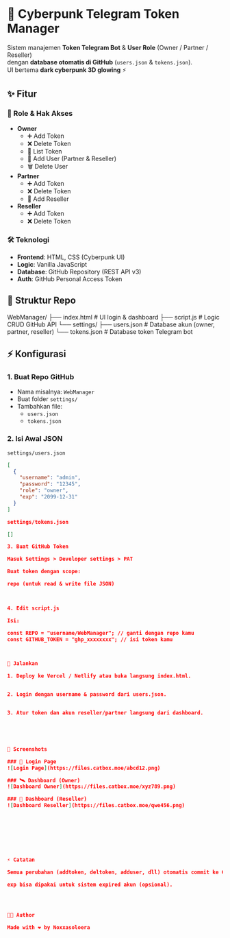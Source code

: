 # 🤖 Cyberpunk Telegram Token Manager

Sistem manajemen **Token Telegram Bot** & **User Role** (Owner / Partner / Reseller)  
dengan **database otomatis di GitHub** (`users.json` & `tokens.json`).  
UI bertema **dark cyberpunk 3D glowing** ⚡


## ✨ Fitur

### 🔑 Role & Hak Akses
- **Owner**
  - ➕ Add Token
  - ❌ Delete Token
  - 📜 List Token
  - 👤 Add User (Partner & Reseller)
  - 🗑️ Delete User
- **Partner**
  - ➕ Add Token
  - ❌ Delete Token
  - 👤 Add Reseller
- **Reseller**
  - ➕ Add Token
  - ❌ Delete Token


### 🛠️ Teknologi
- **Frontend**: HTML, CSS (Cyberpunk UI)
- **Logic**: Vanilla JavaScript
- **Database**: GitHub Repository (REST API v3)
- **Auth**: GitHub Personal Access Token


## 📂 Struktur Repo

WebManager/ ├── index.html       # UI login & dashboard ├── script.js        # Logic CRUD GitHub API └── settings/ ├── users.json  # Database akun (owner, partner, reseller) └── tokens.json # Database token Telegram bot


## ⚡ Konfigurasi

### 1. Buat Repo GitHub
- Nama misalnya: `WebManager`
- Buat folder `settings/`  
- Tambahkan file:
  - `users.json`
  - `tokens.json`

### 2. Isi Awal JSON
`settings/users.json`
```json
[
  {
    "username": "admin",
    "password": "12345",
    "role": "owner",
    "exp": "2099-12-31"
  }
]

settings/tokens.json

[]

3. Buat GitHub Token

Masuk Settings > Developer settings > PAT

Buat token dengan scope:

repo (untuk read & write file JSON)



4. Edit script.js

Isi:

const REPO = "username/WebManager"; // ganti dengan repo kamu
const GITHUB_TOKEN = "ghp_xxxxxxxx"; // isi token kamu



🚀 Jalankan

1. Deploy ke Vercel / Netlify atau buka langsung index.html.


2. Login dengan username & password dari users.json.


3. Atur token dan akun reseller/partner langsung dari dashboard.





📸 Screenshots

### 🔐 Login Page
![Login Page](https://files.catbox.moe/abcd12.png)

### 🛰️ Dashboard (Owner)
![Dashboard Owner](https://files.catbox.moe/xyz789.png)

### 🛒 Dashboard (Reseller)
![Dashboard Reseller](https://files.catbox.moe/qwe456.png)








⚡ Catatan

Semua perubahan (addtoken, deltoken, adduser, dll) otomatis commit ke GitHub.

exp bisa dipakai untuk sistem expired akun (opsional).




🧑‍💻 Author

Made with ❤️ by Noxxasoloera